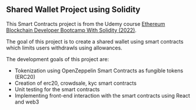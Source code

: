 ## Shared Wallet Project using Solidity
This Smart Contracts project is from the Udemy course [Ethereum Blockchain Developer Bootcamp With Solidity (2022)](https://www.udemy.com/course/blockchain-developer/).

The goal of this project is to create a shared wallet using smart contracts which limits users withdrawls using allowances.

The development goals of this project are:
* Tokenization using OpenZeppelin Smart Contracts as fungible tokens (ERC20)
* Creation of erc20, crowdsale, kyc smart contracts
* Unit testing for the smart contracts
* Implementing front-end interaction with the smart contracts using React and web3
